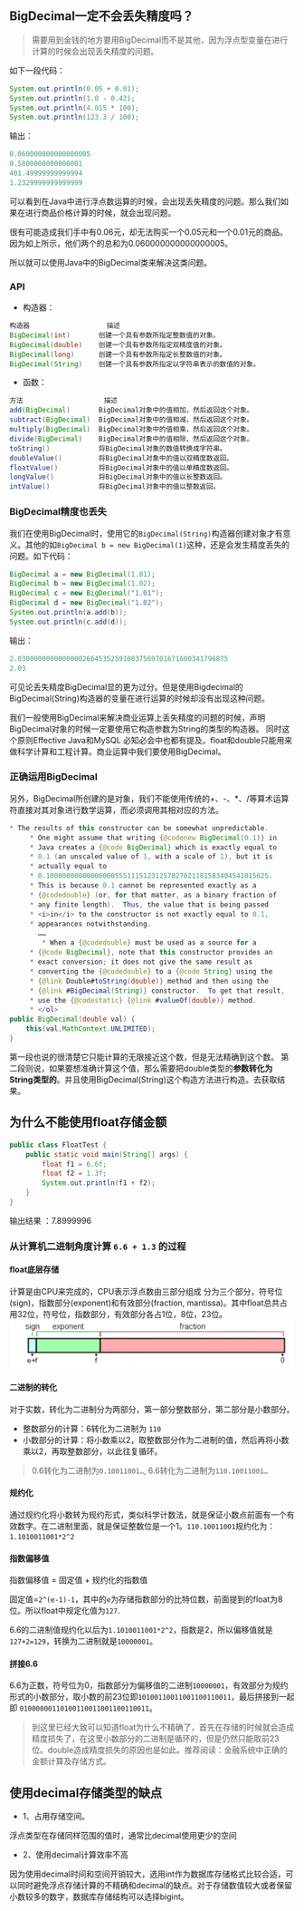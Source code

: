 ## BigDecimal一定不会丢失精度吗？
> 需要用到金钱的地方要用BigDecimal而不是其他，因为浮点型变量在进行计算的时候会出现丢失精度的问题。

如下一段代码：
```java
System.out.println(0.05 + 0.01);  
System.out.println(1.0 - 0.42);  
System.out.println(4.015 * 100);  
System.out.println(123.3 / 100);  
```
输出：
```java
0.060000000000000005
0.5800000000000001
401.49999999999994
1.2329999999999999
```
可以看到在Java中进行浮点数运算的时候，会出现丢失精度的问题。那么我们如果在进行商品价格计算的时候，就会出现问题。

很有可能造成我们手中有0.06元，却无法购买一个0.05元和一个0.01元的商品。
因为如上所示，他们两个的总和为0.060000000000000005。

所以就可以使用Java中的BigDecimal类来解决这类问题。

### API

- 构造器：
```java
构造器                   描述
BigDecimal(int)       创建一个具有参数所指定整数值的对象。
BigDecimal(double)    创建一个具有参数所指定双精度值的对象。
BigDecimal(long)      创建一个具有参数所指定长整数值的对象。
BigDecimal(String)    创建一个具有参数所指定以字符串表示的数值的对象。
```
- 函数：
```java
方法                    描述
add(BigDecimal)       BigDecimal对象中的值相加，然后返回这个对象。
subtract(BigDecimal)  BigDecimal对象中的值相减，然后返回这个对象。
multiply(BigDecimal)  BigDecimal对象中的值相乘，然后返回这个对象。
divide(BigDecimal)    BigDecimal对象中的值相除，然后返回这个对象。
toString()            将BigDecimal对象的数值转换成字符串。
doubleValue()         将BigDecimal对象中的值以双精度数返回。
floatValue()          将BigDecimal对象中的值以单精度数返回。
longValue()           将BigDecimal对象中的值以长整数返回。
intValue()            将BigDecimal对象中的值以整数返回。
```

### BigDecimal精度也丢失
我们在使用BigDecimal时，使用它的`BigDecimal(String)`构造器创建对象才有意义。其他的如`BigDecimal b = new BigDecimal(1)`这种，还是会发生精度丢失的问题。如下代码：
```java
BigDecimal a = new BigDecimal(1.01);
BigDecimal b = new BigDecimal(1.02);
BigDecimal c = new BigDecimal("1.01");
BigDecimal d = new BigDecimal("1.02");
System.out.println(a.add(b));
System.out.println(c.add(d));
```
输出：
```java
2.0300000000000000266453525910037569701671600341796875
2.03
```

可见论丢失精度BigDecimal显的更为过分。但是使用Bigdecimal的BigDecimal(String)构造器的变量在进行运算的时候却没有出现这种问题。

我们一般使用BigDecimal来解决商业运算上丢失精度的问题的时候，声明BigDecimal对象的时候一定要使用它构造参数为String的类型的构造器。
同时这个原则Effective Java和MySQL 必知必会中也都有提及。float和double只能用来做科学计算和工程计算。商业运算中我们要使用BigDecimal。

### 正确运用BigDecimal
另外，BigDecimal所创建的是对象，我们不能使用传统的+、-、*、/等算术运算符直接对其对象进行数学运算，而必须调用其相对应的方法。

```java
* The results of this constructor can be somewhat unpredictable.  
     * One might assume that writing {@codenew BigDecimal(0.1)} in  
     * Java creates a {@code BigDecimal} which is exactly equal to  
     * 0.1 (an unscaled value of 1, with a scale of 1), but it is  
     * actually equal to  
     * 0.1000000000000000055511151231257827021181583404541015625.  
     * This is because 0.1 cannot be represented exactly as a  
     * {@codedouble} (or, for that matter, as a binary fraction of  
     * any finite length).  Thus, the value that is being passed  
     * <i>in</i> to the constructor is not exactly equal to 0.1,  
     * appearances notwithstanding.  
       ……  
        * When a {@codedouble} must be used as a source for a  
     * {@code BigDecimal}, note that this constructor provides an  
     * exact conversion; it does not give the same result as  
     * converting the {@codedouble} to a {@code String} using the  
     * {@link Double#toString(double)} method and then using the  
     * {@link #BigDecimal(String)} constructor.  To get that result,  
     * use the {@codestatic} {@link #valueOf(double)} method.  
     * </ol>  
public BigDecimal(double val) {  
    this(val,MathContext.UNLIMITED);  
}  
```

第一段也说的很清楚它只能计算的无限接近这个数，但是无法精确到这个数。
第二段则说，如果要想准确计算这个值，那么需要把double类型的**参数转化为String类型的**。并且使用BigDecimal(String)这个构造方法进行构造。去获取结果。


## 为什么不能使用float存储金额
```java
public class FloatTest {
    public static void main(String[] args) {
        float f1 = 6.6f;
        float f2 = 1.3f;
        System.out.println(f1 + f2);
    }
}
```
输出结果 ：7.8999996

### 从计算机二进制角度计算 `6.6 + 1.3` 的过程

#### float底层存储
计算是由CPU来完成的，CPU表示浮点数由三部分组成 分为三个部分，符号位(sign)，指数部分(exponent)和有效部分(fraction, mantissa)。其中float总共占用32位，符号位，指数部分，有效部分各占1位，8位，23位。
![](./image/float存储.webp)

#### 二进制的转化
对于实数，转化为二进制分为两部分，第一部分整数部分，第二部分是小数部分。

- 整数部分的计算：6转化为二进制为 `110`
- 小数部分的计算：将小数乘以2，取整数部分作为二进制的值，然后再将小数乘以2，再取整数部分，以此往复循环。
> 0.6转化为二进制为`0.10011001…`, 6.6转化为二进制为`110.10011001…`

#### 规约化
通过规约化将小数转为规约形式，类似科学计数法，就是保证小数点前面有一个有效数字。在二进制里面，就是保证整数位是一个1。`110.10011001`规约化为：`1.1010011001*2^2`

#### 指数偏移值
指数偏移值 = 固定值 + 规约化的指数值 

固定值=`2^(e-1)-1`，其中的`e`为存储指数部分的比特位数，前面提到的float为8位。所以float中规定化值为`127`.

6.6的二进制值规约化以后为`1.1010011001*2^2`，指数是2，所以偏移值就是`127+2=129`，转换为二进制就是`10000001`。

#### 拼接6.6
6.6为正数，符号位为0，指数部分为偏移值的二进制`10000001`，有效部分为规约形式的小数部分，取小数的前23位即`10100110011001100110011`，最后拼接到一起即 `01000000110100110011001100110011`。

> 到这里已经大致可以知道float为什么不精确了，首先在存储的时候就会造成精度损失了，在这里小数部分的二进制是循环的，但是仍然只能取前23位。double造成精度损失的原因也是如此。推荐阅读：金融系统中正确的金额计算及存储方式。


## 使用decimal存储类型的缺点

- 1、占用存储空间。

浮点类型在存储同样范围的值时，通常比decimal使用更少的空间

- 2、使用decimal计算效率不高  

因为使用decimal时间和空间开销较大，选用int作为数据库存储格式比较合适，可以同时避免浮点存储计算的不精确和decimal的缺点。对于存储数值较大或者保留小数较多的数字，数据库存储结构可以选择bigint。